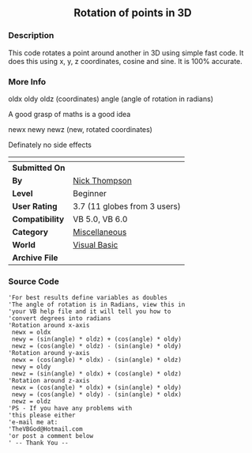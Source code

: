 ﻿<div align="center">

## Rotation of points in 3D


</div>

### Description

This code rotates a point around another in 3D using simple fast code. It does this using x, y, z coordinates, cosine and sine. It is 100% accurate.
 
### More Info
 
oldx oldy oldz (coordinates) angle (angle of rotation in radians)

A good grasp of maths is a good idea

newx newy newz (new, rotated coordinates)

Definately no side effects


<span>             |<span>
---                |---
**Submitted On**   |
**By**             |[Nick Thompson](https://github.com/Planet-Source-Code/PSCIndex/blob/master/ByAuthor/nick-thompson.md)
**Level**          |Beginner
**User Rating**    |3.7 (11 globes from 3 users)
**Compatibility**  |VB 5\.0, VB 6\.0
**Category**       |[Miscellaneous](https://github.com/Planet-Source-Code/PSCIndex/blob/master/ByCategory/miscellaneous__1-1.md)
**World**          |[Visual Basic](https://github.com/Planet-Source-Code/PSCIndex/blob/master/ByWorld/visual-basic.md)
**Archive File**   |[](https://github.com/Planet-Source-Code/nick-thompson-rotation-of-points-in-3d__1-9020/archive/master.zip)





### Source Code

```
'For best results define variables as doubles
'The angle of rotation is in Radians, view this in
'your VB help file and it will tell you how to
'convert degrees into radians
'Rotation around x-axis
 newx = oldx
 newy = (sin(angle) * oldz) + (cos(angle) * oldy)
 newz = (cos(angle) * oldz) - (sin(angle) * oldy)
'Rotation around y-axis
 newx = (cos(angle) * oldx) - (sin(angle) * oldz)
 newy = oldy
 newz = (sin(angle) * oldx) + (cos(angle) * oldz)
'Rotation around z-axis
 newx = (cos(angle) * oldx) + (sin(angle) * oldy)
 newy = (cos(angle) * oldy) - (sin(angle) * oldx)
 newz = oldz
'PS - If you have any problems with
'this please either
'e-mail me at:
'TheVBGod@Hotmail.com
'or post a comment below
' -- Thank You --
```

